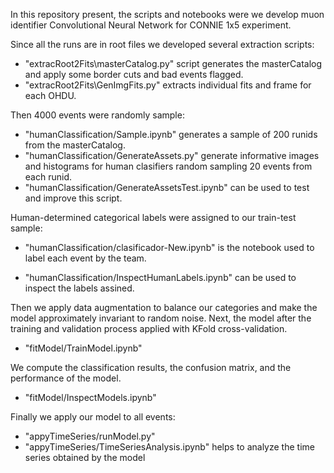 In this repository present, the scripts and notebooks were we develop muon identifier Convolutional Neural Network for CONNIE 1x5 experiment. 

Since all the runs are in root files we developed several extraction scripts:
- "extracRoot2Fits\masterCatalog.py" script generates the masterCatalog and apply some border cuts and bad events flagged.
- "extracRoot2Fits\GenImgFits.py" extracts individual fits and frame for each OHDU.

Then 4000 events were randomly sample:
- "humanClassification/Sample.ipynb" generates a sample of 200 runids from the masterCatalog.
- "humanClassification/GenerateAssets.py" generate informative images and histograms for human clasifiers random sampling 20 events from each runid.
- "humanClassification/GenerateAssetsTest.ipynb" can be used to test and improve this script.

Human-determined categorical labels were assigned to our train-test sample:
- "humanClassification/clasificador-New.ipynb" is the notebook used to label each event by the team.

- "humanClassification/InspectHumanLabels.ipynb" can be used to inspect the labels assined.

Then we apply data augmentation to balance our categories and make the model approximately invariant to random noise.
Next, the model after the training and validation process applied with KFold cross-validation.
- "fitModel/TrainModel.ipynb" 

We compute the classification results, the confusion matrix, and the performance of the model.

- "fitModel/InspectModels.ipynb"

Finally we apply our model to all events:
- "appyTimeSeries/runModel.py"
- "appyTimeSeries/TimeSeriesAnalysis.ipynb" helps to analyze the time series obtained by the model
